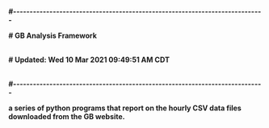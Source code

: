 
<h4>
#----------------------------------------------------------------------------
<br><p>
#    GB Analysis Framework <br>
<br><p>
#    Updated:  Wed 10 Mar 2021 09:49:51 AM CDT <br>
<br><p>
#----------------------------------------------------------------------------
<p>
a series of python programs that report on the hourly CSV data files downloaded from
the GB website.
